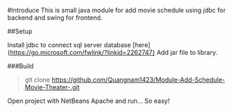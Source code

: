 #Introduce
This is small java module for add movie schedule using jdbc for backend and swing for frontend.

##Setup

Install jdbc to connect sql server database [here]{https://go.microsoft.com/fwlink/?linkid=2262747}
Add jar file to library.

###Build

>git clone https://github.com/Quangnam1423/Module-Add-Schedule-Movie-Theater-.git

Open project with NetBeans Apache and run... So easy!
